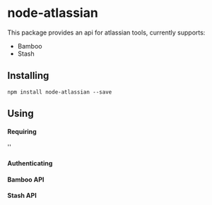 # node-atlassian
This package provides an api for atlassian tools, currently supports:
* Bamboo
* Stash

## Installing
``npm install node-atlassian --save``

## Using

#### Requiring
''

#### Authenticating

#### Bamboo API

#### Stash API
